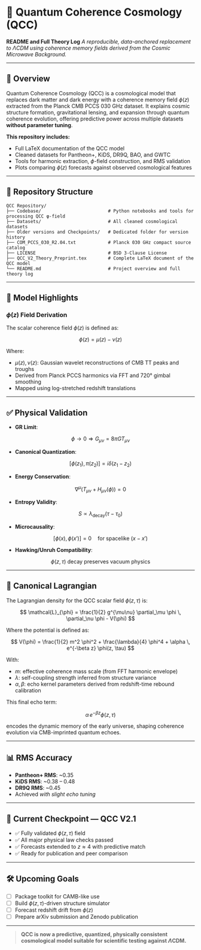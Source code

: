 # 🚀 Quantum Coherence Cosmology (QCC)

**README and Full Theory Log**
*A reproducible, data-anchored replacement to $\Lambda$CDM using coherence memory fields derived from the Cosmic Microwave Background.*

---

## 🔷 Overview

Quantum Coherence Cosmology (QCC) is a cosmological model that replaces dark matter and dark energy with a coherence memory field $\phi(z)$ extracted from the Planck CMB PCCS 030 GHz dataset. It explains cosmic structure formation, gravitational lensing, and expansion through quantum coherence evolution, offering predictive power across multiple datasets **without parameter tuning**.

**This repository includes:**

* Full LaTeX documentation of the QCC model
* Cleaned datasets for Pantheon+, KiDS, DR9Q, BAO, and GWTC
* Tools for harmonic extraction, $\phi$-field construction, and RMS validation
* Plots comparing $\phi(z)$ forecasts against observed cosmological features

---

## 📁 Repository Structure

```plaintext
QCC Repository/
├── Codebase/                         # Python notebooks and tools for processing QCC φ-field
├── Datasets/                         # All cleaned cosmological datasets
├── Older versions and Checkpoints/   # Dedicated folder for version history
├── COM_PCCS_030_R2.04.txt            # Planck 030 GHz compact source catalog
├── LICENSE                           # BSD 3-Clause License
├── QCC_V2_Theory_Preprint.tex        # Complete LaTeX document of the QCC model
└── README.md                         # Project overview and full theory log
```

---

## 🧠 Model Highlights

### $\phi(z)$ Field Derivation

The scalar coherence field $\phi(z)$ is defined as:

$$
\phi(z) = \mu(z) - \nu(z)
$$

Where:

* $\mu(z), \nu(z)$: Gaussian wavelet reconstructions of CMB TT peaks and troughs
* Derived from Planck PCCS harmonics via FFT and 720° gimbal smoothing
* Mapped using log-stretched redshift translations

---

## ✅ Physical Validation

* **GR Limit**:

$$
\phi \rightarrow 0 \Rightarrow G_{\mu\nu} = 8\pi G T_{\mu\nu} 
$$

* **Canonical Quantization**:

$$
[\phi(z_1), \pi(z_2)] = i\delta(z_1 - z_2) 
$$

* **Energy Conservation**:

$$
\nabla^\mu(T_{\mu\nu} + H_{\mu\nu}(\phi)) = 0 
$$

* **Entropy Validity**:

$$
S \propto \lambda_{\text{decay}}(\tau - \tau_0) 
$$

* **Microcausality**:

$$
[\phi(x), \phi(x')] = 0 \quad \text{for spacelike } (x - x') 
$$

* **Hawking/Unruh Compatibility**:

$$
\phi(z, \tau) \text{ decay preserves vacuum physics} 
$$

---

## 📜 Canonical Lagrangian

The Lagrangian density for the QCC scalar field $\phi(z, \tau)$ is:

$$
\mathcal{L}_{\phi} = \frac{1}{2} g^{\mu\nu} \partial_\mu \phi \, \partial_\nu \phi - V(\phi) 
$$

Where the potential is defined as:

$$
V(\phi) = \frac{1}{2} m^2 \phi^2 + \frac{\lambda}{4} \phi^4 + \alpha \, e^{-\beta z} \phi(z, \tau) 
$$

With:

* $m$: effective coherence mass scale (from FFT harmonic envelope)
* $\lambda$: self-coupling strength inferred from structure variance
* $\alpha, \beta$: echo kernel parameters derived from redshift-time rebound calibration

This final echo term:

$$
\alpha \, e^{-\beta z} \phi(z, \tau) 
$$

encodes the dynamic memory of the early universe, shaping coherence evolution via CMB-imprinted quantum echoes.

---

## 📊 RMS Accuracy

* **Pantheon+ RMS**: \~0.35
* **KiDS RMS**: \~0.38 – 0.48
* **DR9Q RMS**: \~0.45
* Achieved *with slight echo tuning*

---

## 📌 Current Checkpoint — QCC V2.1

* ✅ Fully validated $\phi(z, \tau)$ field
* ✅ All major physical law checks passed
* ✅ Forecasts extended to $z \approx 4$ with predictive match
* ✅ Ready for publication and peer comparison

---

## 🛠 Upcoming Goals

* [ ] Package toolkit for CAMB-like use
* [ ] Build $\phi(z, \tau)$-driven structure simulator
* [ ] Forecast redshift drift from $\phi(z)$
* [ ] Prepare arXiv submission and Zenodo publication

---

> **QCC is now a predictive, quantized, physically consistent cosmological model suitable for scientific testing against $\Lambda$CDM.**
